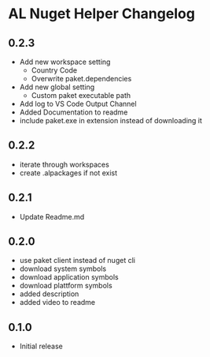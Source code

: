 # AL Nuget Helper Changelog 

## 0.2.3
- Add new workspace setting
    - Country Code 
    - Overwrite paket.dependencies
- Add new global setting
    - Custom paket executable path
- Add log to VS Code Output Channel
- Added Documentation to readme
- include paket.exe in extension instead of downloading it

## 0.2.2
- iterate through workspaces
- create .alpackages if not exist

## 0.2.1
- Update Readme.md

## 0.2.0
- use paket client instead of nuget cli
- download system symbols
- download application symbols
- download plattform symbols
- added description
- added video to readme

## 0.1.0
- Initial release